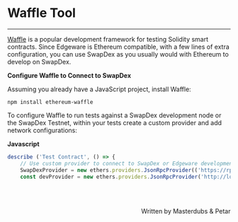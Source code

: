 # <b>Waffle Tool</b>
---

 [Waffle](https://www.getwaffle.io/) is a popular development framework for testing Solidity smart contracts. Since Edgeware is Ethereum compatible, with a few lines of extra configuration, you can use SwapDex as you usually would with Ethereum to develop on SwapDex.

 **Configure Waffle to Connect to SwapDex**

 Assuming you already have a JavaScript project, install Waffle:

 ```
 npm install ethereum-waffle
 ```

 To configure Waffle to run tests against a SwapDex development node or the SwapDex Testnet, within your tests create a custom provider and add network configurations:

 **Javascript**

 ```javascript
 describe ('Test Contract', () => { 
     // Use custom provider to connect to SwapDex or Edgeware development node const 
     SwapDexProvider = new ethers.providers.JsonRpcProvider(('https://rpc-testnet.swapdex.network/rpc') 
     const devProvider = new ethers.providers.JsonRpcProvider('http://localhost:9933/'); })
 ```

 <br></br>

<p align=right> Written by Masterdubs & Petar </p>
